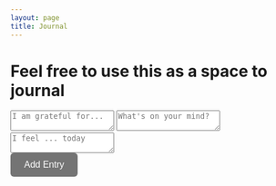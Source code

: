 ```yaml
---
layout: page
title: Journal
---
```


# Feel free to use this as a space to journal

<html lang="en">
  <head>
    <meta charset="UTF-8" />
    <title>Journal App</title>
    <link rel="stylesheet" href="style.css" />
  </head>
  <body>
    <div class="journal-container">
      <form id="journal-form">
        <textarea
          id="journal-input"
          class="journal-entry"
          placeholder="I am grateful for..."
          required
        ></textarea>
        <textarea
          class="journal-entry"
          placeholder="What's on your mind?"
          required
        ></textarea>
        <textarea
          class="journal-entry"
          placeholder="I feel ... today"
          required
        ></textarea>
        <br>
        <button type="submit" class="journal-submit" style="padding: 12px 24px; background-color:rgb(116, 116, 116); color: white; border: none; border-radius: 6px; font-size: 16px; cursor: pointer; transition: background 0.2s;">Add Entry</button>
      </form>
      <div id="entries-list"></div>
    </div>
    <script>
      const form = document.getElementById("journal-form");
      const textareas = form.querySelectorAll(".journal-entry");
      const entriesList = document.getElementById("entries-list");

      function formatDate(date) {
        return date.toLocaleDateString(undefined, {
          year: "numeric",
          month: "long",
          day: "numeric",
        });
      }

      function getEntryText(texts, date) {
        return (
          `Date: ${formatDate(date)}\n` +
          `I am grateful for:\n${texts[0]}\n\n` +
          `What's on your mind?:\n${texts[1]}\n\n` +
          `I feel ... today:\n${texts[2]}`
        );
      }

      function addEntry(texts, date) {
        const entryDiv = document.createElement("div");
        entryDiv.className = "journal-entry-block";
        entryDiv.innerHTML = `
            <p class="journal-date">${formatDate(date)}</p>
            <div class="journal-entry">
              <p><strong>I am grateful for:</strong><br>${texts[0].replace(
                /\n/g,
                "<br>"
              )}</p>
              <p><strong>What's on your mind?:</strong><br>${texts[1].replace(
                /\n/g,
                "<br>"
              )}</p>
              <p><strong>I feel ... today:</strong><br>${texts[2].replace(
                /\n/g,
                "<br>"
              )}</p>
            </div>
            <button class="copy-entry-btn" type="button">Copy Entry</button>
          `;
        entriesList.prepend(entryDiv);

        // Add copy functionality
        const copyBtn = entryDiv.querySelector(".copy-entry-btn");
        copyBtn.addEventListener("click", function () {
          const entryText = getEntryText(texts, date);
          navigator.clipboard.writeText(entryText).then(() => {
            copyBtn.textContent = "Copied!";
            setTimeout(() => (copyBtn.textContent = "Copy Entry"), 1500);
          });
        });
      }

      form.addEventListener("submit", function (e) {
        e.preventDefault();
        const values = Array.from(textareas).map((t) => t.value.trim());
        if (values.every((v) => v)) {
          addEntry(values, new Date());
          textareas.forEach((t) => (t.value = ""));
        }
      });
    </script>

  </body>
</html>

<br>
Journaling daily is a powerful habit that can help you reflect on your thoughts, track your progress, and cultivate gratitude. By taking a few moments each day to write, you can gain clarity, reduce stress, and foster personal growth. Whether you're noting what you're grateful for or simply expressing how you feel, consistent journaling can make a meaningful difference in your well-being.
